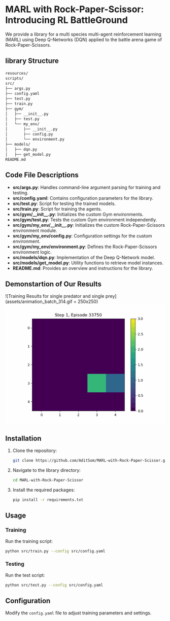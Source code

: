 # MARL with Rock-Paper-Scissor: Introducing RL BattleGround

We provide a library for a multi species multi-agent reinforcement learning (MARL) using Deep Q-Networks (DQN) applied to the battle arena game of Rock-Paper-Scissors.

## library Structure

```
resources/
scripts/
src/
├── args.py
├── config.yaml
├── test.py
├── train.py
├── gym/
│   ├── __init__.py
│   ├── test.py
│   └── my_env/
│       ├── __init__.py
│       ├── config.py
│       └── environment.py
├── models/
│   ├── dqn.py
│   ├── get_model.py
README.md
```

## Code File Descriptions

- **src/args.py**: Handles command-line argument parsing for training and testing.
- **src/config.yaml**: Contains configuration parameters for the library.
- **src/test.py**: Script for testing the trained models.
- **src/train.py**: Script for training the agents.
- **src/gym/\_\_init\_\_.py**: Initializes the custom Gym environments.
- **src/gym/test.py**: Tests the custom Gym environment independently.
- **src/gym/my_env/\_\_init\_\_.py**: Initializes the custom Rock-Paper-Scissors environment module.
- **src/gym/my_env/config.py**: Configuration settings for the custom environment.
- **src/gym/my_env/environment.py**: Defines the Rock-Paper-Scissors environment logic.
- **src/models/dqn.py**: Implementation of the Deep Q-Network model.
- **src/models/get_model.py**: Utility functions to retrieve model instances.
- **README.md**: Provides an overview and instructions for the library.

## Demonstartion of Our Results

![Training Results for single predator and single prey](assets/animation_batch_314.gif = 250x250)
![Training Results for single predator and single prey](assets/animation_batch_674.gif)


## Installation

1. Clone the repository:

    ```bash
    git clone https://github.com/AditSom/MARL-with-Rock-Paper-Scissor.git
    ```

2. Navigate to the library directory:

    ```bash
    cd MARL-with-Rock-Paper-Scissor
    ```

3. Install the required packages:

    ```bash
    pip install -r requirements.txt
    ```

## Usage

### Training

Run the training script:

```bash
python src/train.py --config src/config.yaml
```

### Testing

Run the test script:

```bash
python src/test.py --config src/config.yaml
```

## Configuration

Modify the `config.yaml` file to adjust training parameters and settings.
